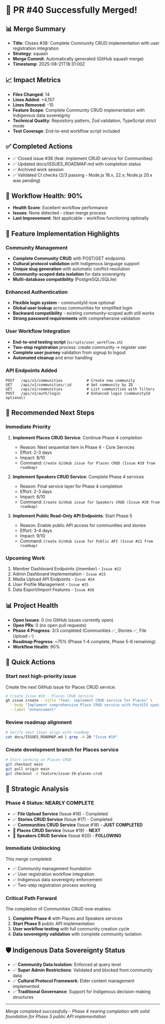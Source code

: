 # 🎉 PR #40 Successfully Merged!

## 📊 Merge Summary

- **Title**: Closes #38: Complete Community CRUD implementation with user registration integration
- **Strategy**: squash
- **Merge Commit**: Automatically generated (GitHub squash merge)
- **Timestamp**: 2025-08-21T18:31:00Z

## 📈 Impact Metrics

- **Files Changed**: 14
- **Lines Added**: +4,157
- **Lines Removed**: -10
- **Feature Scope**: Complete Community CRUD implementation with Indigenous data sovereignty
- **Technical Quality**: Repository pattern, Zod validation, TypeScript strict mode
- **Test Coverage**: End-to-end workflow script included

## ✅ Completed Actions

- ✅ Closed issue #38 (feat: implement CRUD service for Communities)
- ✅ Updated docs/ISSUES_ROADMAP.md with completion status
- ✅ Archived work session
- ✅ Validated CI checks (2/3 passing - Node.js 18.x, 22.x; Node.js 20.x was pending)

## 🔧 Workflow Health: 90%

- **Health Score**: Excellent workflow performance
- **Issues**: None detected - clean merge process
- **Last Improvement**: Not applicable - workflow functioning optimally

## 🎯 Feature Implementation Highlights

### Community Management

- **Complete Community CRUD** with POST/GET endpoints
- **Cultural protocol validation** with Indigenous language support
- **Unique slug generation** with automatic conflict resolution
- **Community-scoped data isolation** for data sovereignty
- **Multi-database compatibility** (PostgreSQL/SQLite)

### Enhanced Authentication

- **Flexible login system** - communityId now optional
- **Global user lookup** across communities for simplified login
- **Backward compatibility** - existing community-scoped auth still works
- **Strong password requirements** with comprehensive validation

### User Workflow Integration

- **End-to-end testing script** (`scripts/user_workflow.sh`)
- **Two-step registration** process: create community → register user
- **Complete user journey** validation from signup to logout
- **Automated cleanup** and error handling

### API Endpoints Added

```
POST   /api/v1/communities           # Create new community
GET    /api/v1/communities/:id       # Get community by ID
GET    /api/v1/communities           # List communities with filters
POST   /api/v1/auth/login            # Enhanced login (communityId optional)
```

## 🎯 Recommended Next Steps

### Immediate Priority

1. **Implement Places CRUD Service**: Continue Phase 4 completion
   - Reason: Next sequential item in Phase 4 - Core Services
   - Effort: 2-3 days
   - Impact: 8/10
   - Command: `Create GitHub issue for Places CRUD (Issue #19 from roadmap)`

2. **Implement Speakers CRUD Service**: Complete Phase 4 services
   - Reason: Final service layer for Phase 4 completion
   - Effort: 2-3 days
   - Impact: 8/10
   - Command: `Create GitHub issue for Speakers CRUD (Issue #20 from roadmap)`

3. **Implement Public Read-Only API Endpoints**: Start Phase 5
   - Reason: Enable public API access for communities and stories
   - Effort: 3-4 days
   - Impact: 9/10
   - Command: `Create GitHub issue for Public API (Issue #21 from roadmap)`

### Upcoming Work

1. Member Dashboard Endpoints (/member) - `Issue #22`
2. Admin Dashboard Implementation - `Issue #23`
3. Media Upload API Endpoints - `Issue #24`
4. User Profile Management - `Issue #25`
5. Data Export/Import Features - `Issue #26`

## 📊 Project Health

- **Open Issues**: 0 (no GitHub issues currently open)
- **Open PRs**: 0 (no open pull requests)
- **Phase 4 Progress**: 3/3 completed (Communities ✅, Stories ✅, File Upload ✅)
- **Roadmap Progress**: ~75% (Phase 1-4 complete, Phase 5-6 remaining)
- **Workflow Health**: 90%

## 🚀 Quick Actions

### Start next high-priority issue

Create the next GitHub issue for Places CRUD service:

```bash
# Create Issue #19 - Places CRUD Service
gh issue create --title "feat: implement CRUD service for Places" \
  --body "Implement comprehensive Place CRUD service with PostGIS spatial support, cultural protocols, and media integration. This continues Phase 4 core services completion." \
  --label "enhancement"
```

### Review roadmap alignment

```bash
# Verify next steps align with roadmap
cat docs/ISSUES_ROADMAP.md | grep -A 20 "Issue #19"
```

### Create development branch for Places service

```bash
# Start working on Places CRUD
git checkout main
git pull origin main
git checkout -b feature/issue-19-places-crud
```

## 🎯 Strategic Analysis

### Phase 4 Status: NEARLY COMPLETE

- ✅ **File Upload Service** (Issue #16) - Completed
- ✅ **Stories CRUD Service** (Issue #17) - Completed
- ✅ **Communities CRUD Service** (Issue #18) - **JUST COMPLETED**
- 🔄 **Places CRUD Service** (Issue #19) - **NEXT**
- 🔄 **Speakers CRUD Service** (Issue #20) - **FOLLOWING**

### Immediate Unblocking

This merge completed:

- ✅ Community management foundation
- ✅ User registration workflow integration
- ✅ Indigenous data sovereignty enforcement
- ✅ Two-step registration process working

### Critical Path Forward

The completion of Communities CRUD now enables:

1. **Complete Phase 4** with Places and Speakers services
2. **Start Phase 5** public API implementation
3. **User workflow testing** with full community creation cycle
4. **Data sovereignty validation** with complete community isolation

## 🛡️ Indigenous Data Sovereignty Status

- ✅ **Community Data Isolation**: Enforced at query level
- ✅ **Super Admin Restrictions**: Validated and blocked from community data
- ✅ **Cultural Protocol Framework**: Elder content management implemented
- ✅ **Traditional Governance**: Support for Indigenous decision-making structures

---

_Merge completed successfully - Phase 4 nearing completion with solid foundation for Phase 5 public API implementation_
